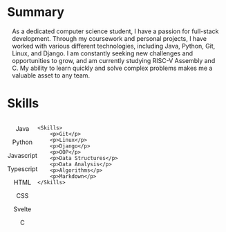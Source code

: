 <script>
    import Skills from './Skills.svelte';
</script>

# Summary

<p class='about'>As a dedicated computer science student, I have a passion for full-stack development. Through my coursework and personal projects, I have worked with various different technologies, including Java, Python, Git, Linux, and Django. I am constantly seeking new challenges and opportunities to grow, and am currently studying RISC-V Assembly and C. My ability to learn quickly and solve complex problems makes me a valuable asset to any team.</p>

# Skills

<div class='pos'>
    <Skills>
        <p>Java</p>
        <p>Python</p>
        <p>Javascript</p>
        <p>Typescript</p>
        <p>HTML</p>
        <p>CSS</p>
        <p>Svelte</p>
        <p>C</p>
    </Skills>

    <Skills>
        <p>Git</p>
        <p>Linux</p>
        <p>Django</p>
        <p>OOP</p>
        <p>Data Structures</p>
        <p>Data Analysis</p>
        <p>Algorithms</p>
        <p>Markdown</p>
    </Skills>

</div>

<style>
    p {
        text-align: center;
    }

    p.about {
        margin: 0.8em;
        text-align: left;
    }

    div.pos {
        position: relative;
        align-self: center;
        display: flex;
        flex-direction: row;
    }
</style>
